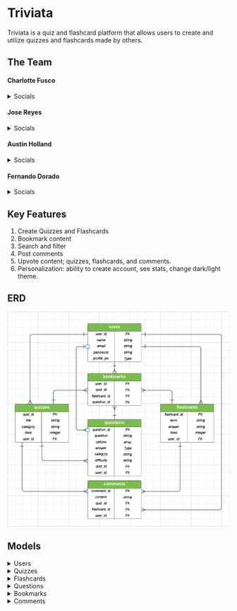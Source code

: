 # Triviata
Triviata is a quiz and flashcard platform that allows users to create and utilize quizzes and flashcards made by others.

## The Team

#### Charlotte Fusco

<details>
    <summary>Socials</summary>

- [GitHub](https://github.com/nezcodin)
- [LinkedIn](https://www.linkedin.com/in/charlottefusco/)

</details>

#### Jose Reyes

<details>
    <summary>Socials</summary>

- [GitHub](https://github.com/juzorey)
- [LinkedIn](https://www.linkedin.com/in/jose-r-reyes/)

</details>

#### Austin Holland

<details>
    <summary>Socials</summary>

- [GitHub](https://github.com/austinih)
- [LinkedIn](https://www.linkedin.com/in/austinih/)

</details>

#### Fernando Dorado

<details>
    <summary>Socials</summary>

- [GitHub](https://github.com/lastnameisgold)
- [LinkedIn](https://www.linkedin.com/in/fdorado/)

</details>

## Key Features
1. Create Quizzes and Flashcards
2. Bookmark content
3. Search and filter
4. Post comments
5. Upvote content; quizzes, flashcards, and comments.
5. Personalization: ability to create account, see stats, change dark/light theme.

## ERD
![Screenshot of ERD](assets/Triviata_ERD.png)

## Models

<details>
    <summary>Users</summary>

### Users
The Users model will store all data realting to a user's profile. Users create and update their profile information. User fields are: 
- user_id - PK
- name - string
- email - string
- password - string

</details>

<details>
    <summary>Quizzes</summary>

### Quizzes
The Quizzes model will store data relating to a quiz. Users can create, update, and delete quizzes. Users can also bookmark and like quizes created by other users. Quiz fields are: 
- quiz_id  - PK
- title - string
- category - string
- likes - integer
- user_id - FK

</details>

<details>
    <summary>Flashcards</summary>

### Flashcards
The Flashcards model will store data relating to a flashcard set. Users can create, update, and delete flashcards. Users can also bookmark and like flashcard sets created by other users. Flashcard fields are: 
- flashcard_id  - PK
- term - string
- answer - string
- likes - integer
- user_id - FK

</details>

<details>
    <summary>Questions</summary>

### Questions
The Questions model will store data relating to questions. Users can create, update, & delete questions. Questions are kept in separate table from Quizes in order to allow for future features, such as generating quizzes from a question bank. Question fields are: 
- question_id - PK
- question - string
- options - array
- answer - string
- category - string
- difficulty - string
- quiz_id - FK
- user_id - FK

</details>

<details>
    <summary>Bookmarks</summary>

### Bookmarks
The bookmarks model is used to connect users to quizzes, flashcards, and questions that they save and can view later. Bookmark fields are:
- bookmark_id - PK
- user_id - FK
- quiz_id - FK
- flashcard_id - FK
- question_id - FK

</details>

<details>
    <summary>Comments</summary>

### Comments
The comments model is used to store comment data. Users can make comments on quizzes and flashcard sets. Comment fields are: 
- comment_id - PK
- content - string
- quiz_id - FK
- flashcard_id - FK
- user_id - FK

</details>
